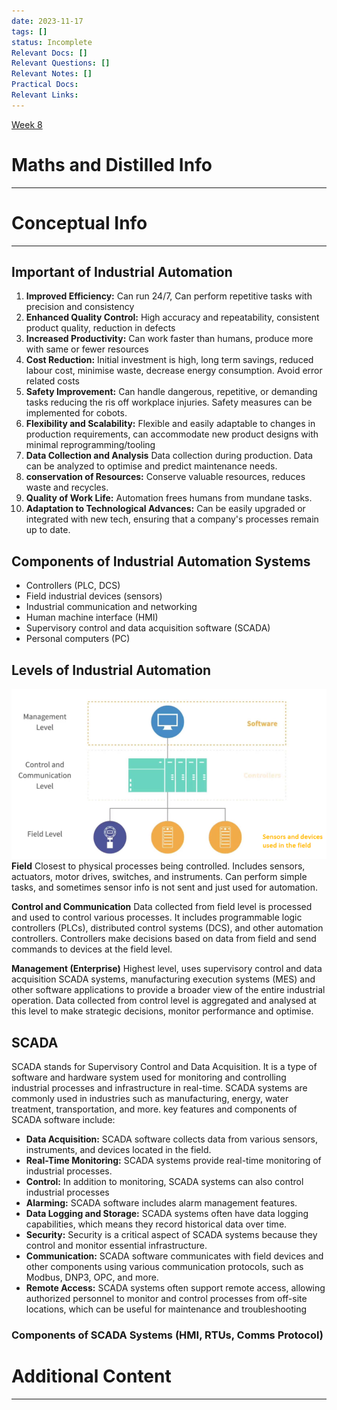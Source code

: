 ```yaml
---
date: 2023-11-17
tags: []
status: Incomplete
Relevant Docs: []
Relevant Questions: []
Relevant Notes: []
Practical Docs: 
Relevant Links:
---
```

[Week 8](Attachments/Week%208%20Lecture%20Workshop-1.pdf)
# Maths and Distilled Info
---




# Conceptual Info
---

## Important of Industrial Automation
1. **Improved Efficiency:** Can run 24/7, Can perform repetitive tasks with precision and consistency
2. **Enhanced Quality Control:** High accuracy and repeatability, consistent product quality, reduction in defects
3. **Increased Productivity:** Can work faster than humans, produce more with same or fewer resources
4. **Cost Reduction:** Initial investment is high, long term savings, reduced labour cost, minimise waste, decrease energy consumption. Avoid error related costs
5. **Safety Improvement:** Can handle dangerous, repetitive, or demanding tasks reducing the ris off workplace injuries. Safety measures can be implemented for cobots.
6. **Flexibility and Scalability:** Flexible and easily adaptable to changes in production requirements, can accommodate new product designs with minimal reprogramming/tooling
7. **Data Collection and Analysis** Data collection during production. Data can be analyzed to optimise and predict maintenance needs.
8. **conservation of Resources:** Conserve valuable resources, reduces waste and recycles.
9. **Quality of Work Life:** Automation frees humans from mundane tasks.
10. **Adaptation to Technological Advances:** Can be easily upgraded or integrated with new tech, ensuring that a company's processes remain up to date.

## Components of Industrial Automation Systems
-  Controllers (PLC, DCS)
- Field industrial devices (sensors)
- Industrial communication and networking
- Human machine interface (HMI)
- Supervisory control and data acquisition software (SCADA)
- Personal computers (PC)

## Levels of Industrial Automation
![](Attachments/Pasted%20image%2020231118202411.png)
**Field**
Closest to physical processes being controlled. Includes sensors, actuators, motor drives, switches, and instruments. Can perform simple tasks, and sometimes sensor info is not sent and just used for automation.

**Control and Communication**
Data collected from field level is processed and used to control various processes. It includes programmable logic controllers (PLCs), distributed control systems (DCS), and other automation controllers. Controllers make decisions based on data from field and send commands to devices at the field level.

**Management (Enterprise)**
Highest level, uses supervisory control and data acquisition SCADA systems, manufacturing execution systems (MES) and other software applications to provide a broader view of the entire industrial operation. Data collected from control level is aggregated and analysed at this level to make strategic decisions, monitor performance and optimise.

## SCADA
SCADA stands for Supervisory Control and Data Acquisition. It is a type of software and hardware system used for monitoring and controlling industrial processes and infrastructure in real-time. SCADA systems are commonly used in industries such as manufacturing, energy, water treatment, transportation, and more. key features and components of SCADA software include:
- **Data Acquisition:** SCADA software collects data from various sensors, instruments, and devices located in the field.
- **Real-Time Monitoring:** SCADA systems provide real-time monitoring of industrial processes.
- **Control:** In addition to monitoring, SCADA systems can also control industrial processes
- **Alarming:** SCADA software includes alarm management features.
- **Data Logging and Storage:** SCADA systems often have data logging capabilities, which means they record historical data over time.
- **Security:** Security is a critical aspect of SCADA systems because they control and monitor essential infrastructure.
- **Communication:** SCADA software communicates with field devices and other components using various communication protocols, such as Modbus, DNP3, OPC, and more.
- **Remote Access:** SCADA systems often support remote access, allowing authorized personnel to monitor and control processes from off-site locations, which can be useful for maintenance and troubleshooting

### Components of SCADA Systems (HMI, RTUs, Comms Protocol)




# Additional Content
---
